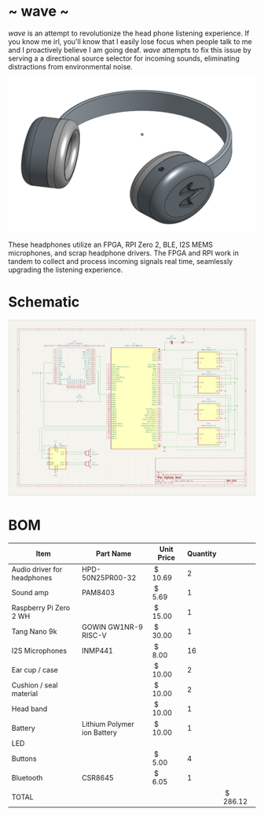 # ~ wave ~
*wave* is an attempt to revolutionize the head phone listening experience. If you know me irl, you'll know that I easily lose focus when people talk to me and I proactively believe I am going deaf. *wave* attempts to fix this issue by serving a a directional source selector for incoming sounds, eliminating distractions from environmental noise. 

![](./journal_images/cad_se.PNG)

These headphones utilize an FPGA, RPI Zero 2, BLE, I2S MEMS microphones, and scrap headphone drivers. The FPGA and RPI work in tandem to collect and process incoming signals real time, seamlessly upgrading the listening experience.

# Schematic
![](./journal_images/6-19-25_schem.PNG)

# BOM
| Item                        | Part Name                   | Unit Price      | Quantity |             |
| --------------------------- | --------------------------- | --------------- | -------- | ----------- |
| Audio driver for headphones | HPD-50N25PR00-32            |  $      10.69   | 2        |             |
| Sound amp                   | PAM8403                     |  $         5.69 | 1        |             |
| Raspberry Pi Zero 2 WH      |                             |  $      15.00   | 1        |             |
| Tang Nano 9k                | GOWIN GW1NR-9 RISC-V        |  $      30.00   | 1        |             |
| I2S Microphones             | INMP441                     |  $         8.00 | 16       |             |
| Ear cup / case              |                             |  $      10.00   | 2        |             |
| Cushion / seal material     |                             |  $      10.00   | 2        |             |
| Head band                   |                             |  $      10.00   | 1        |             |
| Battery                     | Lithium Polymer ion Battery |  $      10.00   | 1        |             |
| LED                         |                             |                 |          |             |
| Buttons                     |                             |  $         5.00 | 4        |             |
| Bluetooth                   | CSR8645                     |  $         6.05 | 1        |             |
| TOTAL                       |                             |                 |          |  $   286.12 |